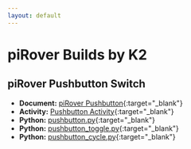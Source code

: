 ```yaml
---
layout: default
---
```


# piRover Builds by K2

## piRover Pushbutton Switch

- **Document:** [piRover Pushbutton](piRoverPushButton.pdf){:target="_blank"}
- **Activity:** [Pushbutton Activity](PushButtonActivity.docx){:target="_blank"}
- **Python:** [pushbutton.py](pushbutton.py){:target="_blank"}
- **Python:** [pushbutton_toggle.py](pushbutton_toggle.py){:target="_blank"}
- **Python:** [pushbutton_cycle.py](pushbutton_cycle.py){:target="_blank"}




